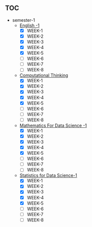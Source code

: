 ## TOC
+ semester-1
	+ [English -1](english-1.md)
		+ [x] WEEK-1
		+ [x] WEEK-2
		+ [x] WEEK-3
		+ [x] WEEK-4
		+ [x] WEEK-5
		+ [ ] WEEK-6
		+ [ ] WEEK-7
		+ [ ] WEEK-8
	+ [Computational Thinking](computational-thinking.md)
		+ [x] WEEK-1
		+ [x] WEEK-2
		+ [x] WEEK-3
		+ [x] WEEK-4
		+ [x] WEEK-5
		+ [ ] WEEK-6
		+ [ ] WEEK-7
		+ [ ] WEEK-8
	+ [Mathematics For Data Science -1](math-1.md)
		+ [x] WEEK-1
		+ [x] WEEK-2
		+ [x] WEEK-3
		+ [x] WEEK-4
		+ [x] WEEK-5
		+ [ ] WEEK-6
		+ [ ] WEEK-7
		+ [ ] WEEK-8
	+ [Statistics for Data Science-1](stats-1.md)
		+ [x] WEEK-1
		+ [x] WEEK-2
		+ [x] WEEK-3
		+ [x] WEEK-4
		+ [x] WEEK-5
		+ [ ] WEEK-6
		+ [ ] WEEK-7
		+ [ ] WEEK-8